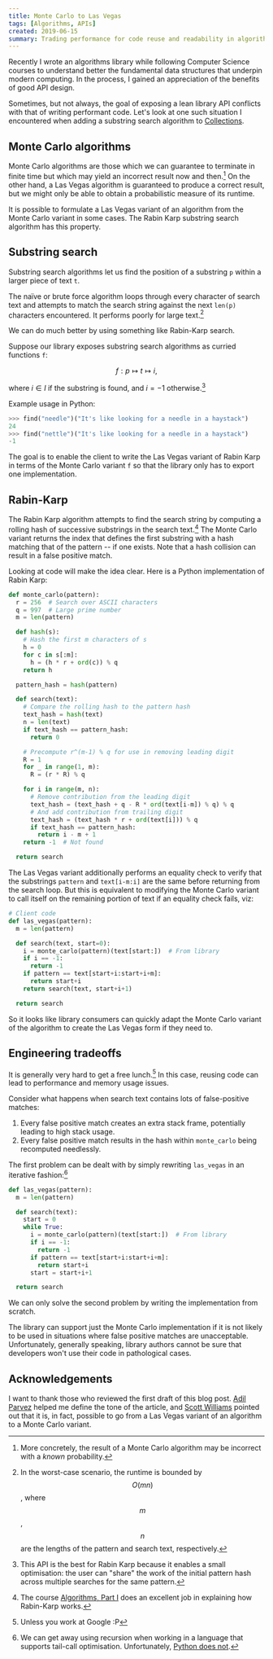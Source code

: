 ```yaml
---
title: Monte Carlo to Las Vegas
tags: [Algorithms, APIs]
created: 2019-06-15
summary: Trading performance for code reuse and readability in algorithm API design
---
```


Recently I wrote an algorithms library while following Computer Science courses to understand better the fundamental data structures that underpin modern computing. In the process, I gained an appreciation of the benefits of good API design.

Sometimes, but not always, the goal of exposing a lean library API conflicts with that of writing performant code. Let's look at one such situation I encountered when adding a substring search algorithm to [Collections](https://github.com/bfdes/Collections).

## Monte Carlo algorithms

Monte Carlo algorithms are those which we can guarantee to terminate in finite time but which may yield an incorrect result now and then.[^1] On the other hand, a Las Vegas algorithm is guaranteed to produce a correct result, but we might only be able to obtain a probabilistic measure of its runtime.

It is possible to formulate a Las Vegas variant of an algorithm from the Monte Carlo variant in some cases. The Rabin Karp substring search algorithm has this property.

## Substring search

Substring search algorithms let us find the position of a substring `p` within a larger piece of text `t`.

The naïve or brute force algorithm loops through every character of search text and attempts to match the search string against the next `len(p)` characters encountered. It performs poorly for large text.[^2]

We can do much better by using something like Rabin-Karp search.

Suppose our library exposes substring search algorithms as curried functions `f`:

$$
f : p \mapsto t \mapsto i,
$$

where $i \in I$ if the substring is found, and $i = -1$ otherwise.[^3]

Example usage in Python:

```python
>>> find("needle")("It's like looking for a needle in a haystack")
24
>>> find("nettle")("It's like looking for a needle in a haystack")
-1
```

The goal is to enable the client to write the Las Vegas variant of Rabin Karp in terms of the Monte Carlo variant `f` so that the library only has to export one implementation.

## Rabin-Karp

The Rabin Karp algorithm attempts to find the search string by computing a rolling hash of successive substrings in the search text.[^4] The Monte Carlo variant returns the index that defines the first substring with a hash matching that of the pattern -- if one exists. Note that a hash collision can result in a false positive match.

Looking at code will make the idea clear. Here is a Python implementation of Rabin Karp:

```python
def monte_carlo(pattern):
  r = 256  # Search over ASCII characters
  q = 997  # Large prime number
  m = len(pattern)

  def hash(s):
    # Hash the first m characters of s
    h = 0
    for c in s[:m]:
      h = (h * r + ord(c)) % q
    return h

  pattern_hash = hash(pattern)

  def search(text):
    # Compare the rolling hash to the pattern hash
    text_hash = hash(text)
    n = len(text)
    if text_hash == pattern_hash:
      return 0

    # Precompute r^(m-1) % q for use in removing leading digit
    R = 1
    for _ in range(1, m):
      R = (r * R) % q

    for i in range(m, n):
      # Remove contribution from the leading digit
      text_hash = (text_hash + q - R * ord(text[i-m]) % q) % q
      # And add contribution from trailing digit
      text_hash = (text_hash * r + ord(text[i])) % q
      if text_hash == pattern_hash:
        return i - m + 1
    return -1  # Not found

  return search
```

The Las Vegas variant additionally performs an equality check to verify that the substrings `pattern` and `text[i-m:i]` are the same before returning from the search loop. But this is equivalent to modifying the Monte Carlo variant to call itself on the remaining portion of text if an equality check fails, viz:

```python
# Client code
def las_vegas(pattern):
  m = len(pattern)

  def search(text, start=0):
    i = monte_carlo(pattern)(text[start:])  # From library
    if i == -1:
      return -1
    if pattern == text[start+i:start+i+m]:
      return start+i
    return search(text, start+i+1)

  return search
```

So it looks like library consumers can quickly adapt the Monte Carlo variant of the algorithm to create the Las Vegas form if they need to.

## Engineering tradeoffs

It is generally very hard to get a free lunch.[^5] In this case, reusing code can lead to performance and memory usage issues.

Consider what happens when search text contains lots of false-positive matches:

1. Every false positive match creates an extra stack frame, potentially leading to high stack usage.
2. Every false positive match results in the hash within `monte_carlo` being recomputed needlessly.

The first problem can be dealt with by simply rewriting `las_vegas` in an iterative fashion:[^6]

```python
def las_vegas(pattern):
  m = len(pattern)

  def search(text):
    start = 0
    while True:
      i = monte_carlo(pattern)(text[start:])  # From library
      if i == -1:
        return -1
      if pattern == text[start+i:start+i+m]:
        return start+i
      start = start+i+1

  return search
```

We can only solve the second problem by writing the implementation from scratch.

The library can support just the Monte Carlo implementation if it is not likely to be used in situations where false positive matches are unacceptable. Unfortunately, generally speaking, library authors cannot be sure that developers won't use their code in pathological cases.

## Acknowledgements

I want to thank those who reviewed the first draft of this blog post. [Adil Parvez](https://adilparvez.com) helped me define the tone of the article, and [Scott Williams](https://scottw.co.uk) pointed out that it is, in fact, possible to go from a Las Vegas variant of an algorithm to a Monte Carlo variant.

[^1]: More concretely, the result of a Monte Carlo algorithm may be incorrect with a _known_ probability.
[^2]: In the worst-case scenario, the runtime is bounded by $$O(mn)$$, where $$m$$, $$n$$ are the lengths of the pattern and search text, respectively.
[^3]: This API is the best for Rabin Karp because it enables a small optimisation: the user can "share" the work of the initial pattern hash across multiple searches for the same pattern.
[^4]: The course [Algorithms, Part I](https://www.coursera.org/learn/algorithms-part1) does an excellent job in explaining how Rabin-Karp works.
[^5]: Unless you work at Google :P
[^6]: We can get away using recursion when working in a language that supports tail-call optimisation. Unfortunately, [Python does not](https://stackoverflow.com/a/13592002).
